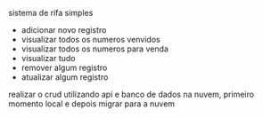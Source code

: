sistema de rifa simples
- adicionar novo registro
- visualizar todos os numeros venvidos
- visualizar todos os numeros para venda
- visualizar tudo
- remover algum registro
- atualizar algum registro

realizar o crud utilizando api e banco de dados na nuvem, primeiro momento local e depois migrar para a nuvem